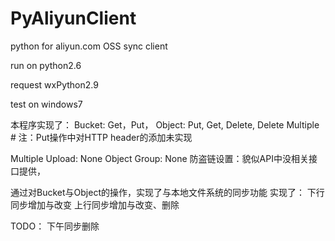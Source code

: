 PyAliyunClient
==============
python for aliyun.com OSS sync client

run on python2.6

request wxPython2.9

test on windows7

本程序实现了：
  Bucket: Get，Put，
  Object: Put, Get, Delete, Delete Multiple 
          # 注：Put操作中对HTTP header的添加未实现
  
  Multiple Upload: None
  Object Group: None
  防盗链设置：貌似API中没相关接口提供，

通过对Bucket与Object的操作，实现了与本地文件系统的同步功能
实现了：
   下行同步增加与改变
   上行同步增加与改变、删除 
   
TODO：
   下午同步删除

